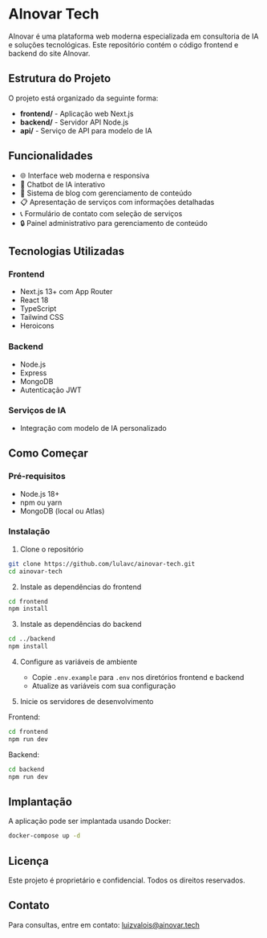# AInovar Tech

AInovar é uma plataforma web moderna especializada em consultoria de IA e soluções tecnológicas. Este repositório contém o código frontend e backend do site AInovar.

## Estrutura do Projeto

O projeto está organizado da seguinte forma:

- **frontend/** - Aplicação web Next.js
- **backend/** - Servidor API Node.js
- **api/** - Serviço de API para modelo de IA

## Funcionalidades

- 🌐 Interface web moderna e responsiva
- 💬 Chatbot de IA interativo
- 📝 Sistema de blog com gerenciamento de conteúdo
- 📋 Apresentação de serviços com informações detalhadas
- 📞 Formulário de contato com seleção de serviços
- 🔒 Painel administrativo para gerenciamento de conteúdo

## Tecnologias Utilizadas

### Frontend
- Next.js 13+ com App Router
- React 18
- TypeScript
- Tailwind CSS
- Heroicons

### Backend
- Node.js
- Express
- MongoDB
- Autenticação JWT

### Serviços de IA
- Integração com modelo de IA personalizado

## Como Começar

### Pré-requisitos
- Node.js 18+
- npm ou yarn
- MongoDB (local ou Atlas)

### Instalação

1. Clone o repositório
```bash
git clone https://github.com/lulavc/ainovar-tech.git
cd ainovar-tech
```

2. Instale as dependências do frontend
```bash
cd frontend
npm install
```

3. Instale as dependências do backend
```bash
cd ../backend
npm install
```

4. Configure as variáveis de ambiente
   - Copie `.env.example` para `.env` nos diretórios frontend e backend
   - Atualize as variáveis com sua configuração

5. Inicie os servidores de desenvolvimento

Frontend:
```bash
cd frontend
npm run dev
```

Backend:
```bash
cd backend
npm run dev
```

## Implantação

A aplicação pode ser implantada usando Docker:

```bash
docker-compose up -d
```

## Licença

Este projeto é proprietário e confidencial. Todos os direitos reservados.

## Contato

Para consultas, entre em contato: luizvalois@ainovar.tech
